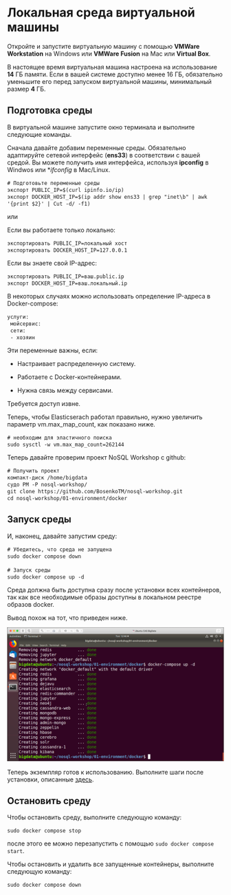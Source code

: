 # Локальная среда виртуальной машины

Откройте и запустите виртуальную машину с помощью **VMWare Workstation** на Windows или **VMWare Fusion** на Mac или **Virtual Box**.

В настоящее время виртуальная машина настроена на использование **14** ГБ памяти. Если в вашей системе доступно менее 16 ГБ, обязательно уменьшите его перед запуском виртуальной машины, минимальный размер **4** ГБ.

## Подготовка среды

В виртуальной машине запустите окно терминала и выполните следующие команды.

Сначала давайте добавим переменные среды. Обязательно адаптируйте сетевой интерфейс (**ens33**) в соответствии с вашей средой. Вы можете получить имя интерфейса, используя **ipconfig** в Windwos или **ifconfig* в Mac/Linux.

```
# Подготовьте переменные среды
экспорт PUBLIC_IP=$(curl ipinfo.io/ip)
экспорт DOCKER_HOST_IP=$(ip addr show ens33 | grep "inet\b" | awk '{print $2}' | Cut -d/ -f1)
```

или

Если вы работаете только локально:

```
экспортировать PUBLIC_IP=локальный хост
экспортировать DOCKER_HOST_IP=127.0.0.1
```

Если вы знаете свой IP-адрес:

```
экспортировать PUBLIC_IP=ваш.public.ip
экспорт DOCKER_HOST_IP=ваш.локальный.ip

```

В некоторых случаях можно использовать определение IP-адреса в Docker-compose:

```
услуги:
 мойсервис:
 сети:
 - хозяин
```

Эти переменные важны, если:

- Настраивает распределенную систему.

- Работаете с Docker-контейнерами.

- Нужна связь между сервисами.

Требуется доступ извне.



Теперь, чтобы Elasticserach работал правильно, нужно увеличить параметр vm.max_map_count, как показано ниже.

```
# необходим для эластичного поиска
sudo sysctl -w vm.max_map_count=262144
```

Теперь давайте проверим проект NoSQL Workshop с github:

```
# Получить проект
компакт-диск /home/bigdata
судо РМ -Р nosql-workshop/
git clone https://github.com/BosenkoTM/nosql-workshop.git
cd nosql-workshop/01-environment/docker
```

## Запуск среды

И, наконец, давайте запустим среду:

```
# Убедитесь, что среда не запущена
sudo docker compose down

# Запуск среды
sudo docker compose up -d
```

Среда должна быть доступна сразу после установки всех контейнеров, так как все необходимые образы доступны в локальном реестре образов docker.

Вывод похож на тот, что приведен ниже.

![Alt ​​Image Text](./images/start-env-docker.png "StartDocker")

Теперь  экземпляр готов к использованию. Выполните шаги после установки, описанные [здесь](README.md).

## Остановить среду

Чтобы остановить среду, выполните следующую команду:

```
sudo docker compose stop
```

после этого ее можно перезапустить с помощью `sudo docker compose start`.

Чтобы остановить и удалить все запущенные контейнеры, выполните следующую команду:

```
sudo docker compose down
```
